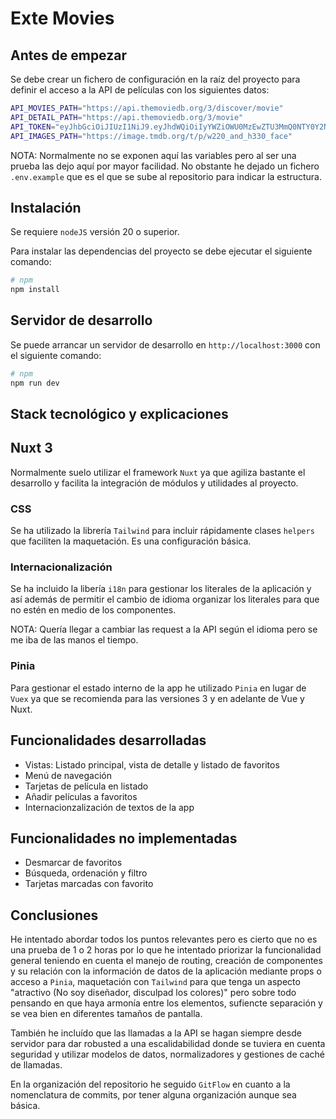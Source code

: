 # Exte Movies

## Antes de empezar

Se debe crear un fichero de configuración en la raíz del proyecto para definir el acceso a la API de películas con los siguientes datos:

```bash
API_MOVIES_PATH="https://api.themoviedb.org/3/discover/movie"
API_DETAIL_PATH="https://api.themoviedb.org/3/movie"
API_TOKEN="eyJhbGciOiJIUzI1NiJ9.eyJhdWQiOiIyYWZiOWU0MzEwZTU3MmQ0NTY0Y2NjMjU1ZDI2NzMyMiIsInN1YiI6IjY1NTM1MjM1ZDRmZTA0MDEzOTgxMjVmNyIsInNjb3BlcyI6WyJhcGlfcmVhZCJdLCJ2ZXJzaW9uIjoxfQ.CEYYvydoCUUJgTR7eskapz3sGiU-Y8gjzE9nmJMXOdE"
API_IMAGES_PATH="https://image.tmdb.org/t/p/w220_and_h330_face"
```
NOTA: Normalmente no se exponen aquí las variables pero al ser una prueba las dejo aquí por mayor facilidad. No obstante he dejado un fichero `.env.example` que es el que se sube al repositorio para indicar la estructura.

## Instalación

Se requiere `nodeJS` versión 20 o superior.

Para instalar las dependencias del proyecto se debe ejecutar el siguiente comando:

```bash
# npm
npm install
```

## Servidor de desarrollo

Se puede arrancar un servidor de desarrollo en `http://localhost:3000` con el siguiente comando:

```bash
# npm
npm run dev
```

## Stack tecnológico y explicaciones

## Nuxt 3

Normalmente suelo utilizar el framework `Nuxt` ya que agiliza bastante el desarrollo y facilita la integración de módulos y utilidades al proyecto.

### CSS

Se ha utilizado la librería `Tailwind` para incluir rápidamente clases `helpers` que faciliten la maquetación. Es una configuración básica.

### Internacionalización

Se ha incluido la libería `i18n` para gestionar los literales de la aplicación y así además de permitir el cambio de idioma organizar los literales para que no estén en medio de los componentes.

NOTA: Quería llegar a cambiar las request a la API según el idioma pero se me iba de las manos el tiempo.

### Pinia

Para gestionar el estado interno de la app he utilizado `Pinia` en lugar de `Vuex` ya que se recomienda para las versiones 3 y en adelante de Vue y Nuxt.

## Funcionalidades desarrolladas

* Vistas: Listado principal, vista de detalle y listado de favoritos
* Menú de navegación
* Tarjetas de película en listado
* Añadir películas a favoritos
* Internacionzalización de textos de la app

## Funcionalidades no implementadas

* Desmarcar de favoritos
* Búsqueda, ordenación y filtro
* Tarjetas marcadas con favorito

## Conclusiones

He intentado abordar todos los puntos relevantes pero es cierto que no es una prueba de 1 o 2 horas por lo que he intentado priorizar la funcionalidad general teniendo en cuenta el manejo de routing, creación de componentes y su relación con la información de datos de la aplicación mediante props o acceso a `Pinia`, maquetación con `Tailwind` para que tenga un aspecto "atractivo (No soy diseñador, disculpad los colores)" pero sobre todo pensando en que haya armonía entre los elementos, sufiencte separación y se vea bien en diferentes tamaños de pantalla.

También he incluído que las llamadas a la API se hagan siempre desde servidor para dar robusted a una escalidabilidad donde se tuviera en cuenta seguridad y utilizar modelos de datos, normalizadores y gestiones de caché de llamadas.

En la organización del repositorio he seguido `GitFlow` en cuanto a la nomenclatura de commits, por tener alguna organización aunque sea básica.